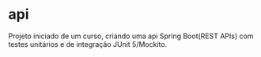 # api
Projeto iniciado de um curso, criando uma api Spring Boot(REST APIs) com testes unitários e de integração JUnit 5/Mockito.
